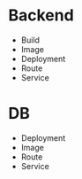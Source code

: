 # Backend
* Build
* Image
* Deployment
* Route
* Service

# DB
* Deployment
* Image
* Route
* Service
